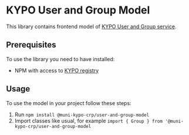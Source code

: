 # KYPO User and Group Model

This library contains frontend model of [KYPO User and Group service](https://gitlab.ics.muni.cz/kypo-crp/backend-java/kypo2-user-and-group).

## Prerequisites
To use the library you need to have installed:
* NPM with access to [KYPO registry](https://projects.ics.muni.cz/projects/kbase/knowledgebase/articles/153)

## Usage
To use the model in your project follow these steps:
1. Run `npm install @muni-kypo-crp/user-and-group-model`
2. Import classes like usual, for example `import { Group } from '@muni-kypo-crp/user-and-group-model`
